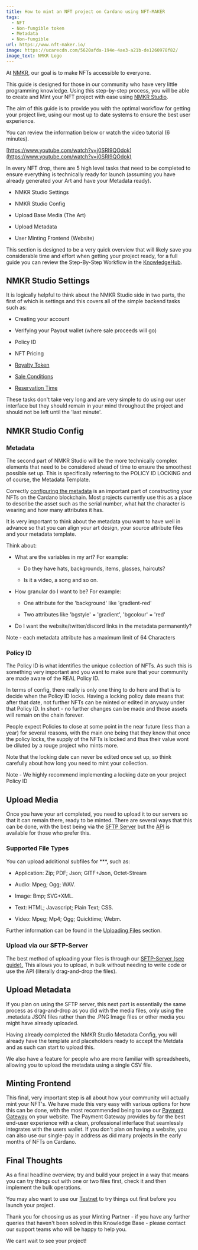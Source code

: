```yaml
---
title: How to mint an NFT project on Cardano using NFT-MAKER
tags:
  - NFT
  - Non-fungible token
  - Metadata
  - Non-fungible
url: https://www.nft-maker.io/
image: https://ucarecdn.com/5620afda-194e-4ae3-a21b-de1260978f82/
image_text: NMKR Logo
---
```


At [NMKR](https://www.nft-maker.io/), our goal is to make NFTs accessible to everyone.

This guide is designed for those in our community who have very little programming knowledge. Using this step-by-step process, you will be able to create and Mint your NFT project with ease using [NMKR Studio](https://www.nmkr.io/studio).

The aim of this guide is to provide you with the optimal workflow for getting your project live, using our most up to date systems to ensure the best user experience.

You can review the information below or watch the video tutorial (6 minutes).

[https://www.youtube.com/watch?v=j0SRI9QOdok](https://www.youtube.com/watch?v=j0SRI9QOdok)

In every NFT drop, there are 5 high level tasks that need to be completed to ensure everything is technically ready for launch (assuming you have already generated your Art and have your Metadata ready).

*   NMKR Studio Settings
    
*   NMKR Studio Config
    
*   Upload Base Media (The Art)
    
*   Upload Metadata
    
*   User Minting Frontend (Website)
    

This section is designed to be a very quick overview that will likely save you considerable time and effort when getting your project ready, for a full guide you can review the Step-By-Step Workflow in the [KnowledgeHub](https://docs.nft-maker.io/nft-maker-pro/step-by-step-workflow/1.-preparation).

## NMKR Studio Settings

It is logically helpful to think about the NMKR Studio side in two parts, the first of which is settings and this covers all of the simple backend tasks such as:

*   Creating your account
    
*   Verifying your Payout wallet (where sale proceeds will go)
    
*   Policy ID
    
*   NFT Pricing
    
*   ​[Royalty Token](https://docs.nft-maker.io/nft-maker-pro/step-by-step-workflow/selling-your-nfts/royalties)​
    
*   ​[Sale Conditions](https://docs.nft-maker.io/nft-maker-pro/step-by-step-workflow/selling-your-nfts/setting-sale-conditions#available-conditions)​
    
*   ​[Reservation Time](https://docs.nft-maker.io/nft-maker-pro/step-by-step-workflow)​
    

These tasks don't take very long and are very simple to do using our user interface but they should remain in your mind throughout the project and should not be left until the 'last minute'.

## NMKR Studio Config

### Metadata

The second part of NMKR Studio will be the more technically complex elements that need to be considered ahead of time to ensure the smoothest possible set up. This is specifically referring to the POLICY ID LOCKING and of course, the Metadata Template.

Correctly [configuring the metadata](https://docs.nft-maker.io/nft-maker-pro/step-by-step-workflow/creating-nfts/configuring-metadata) is an important part of constructing your NFTs on the Cardano blockchain. Most projects currently use this as a place to describe the asset such as the serial number, what hat the character is wearing and how many attributes it has.

It is very important to think about the metadata you want to have well in advance so that you can align your art design, your source attribute files and your metadata template.

Think about:

*   What are the variables in my art? For example:
    
    *   Do they have hats, backgrounds, items, glasses, haircuts?
        
    *   Is it a video, a song and so on.
        
*   How granular do I want to be? For example:
    
    *   One attribute for the 'background' like 'gradient-red'
        
    *   Two attributes like 'bgstyle' = 'gradient', 'bgcolour' = 'red'
        
*   Do I want the website/twitter/discord links in the metadata permanently?
    

Note - each metadata attribute has a maximum limit of 64 Characters

### Policy ID

The Policy ID is what identifies the unique collection of NFTs. As such this is something very important and you want to make sure that your community are made aware of the REAL Policy ID.

In terms of config, there really is only one thing to do here and that is to decide when the Policy ID locks. Having a locking policy date means that after that date, not further NFTs can be minted or edited in anyway under that Policy ID. In short - no further changes can be made and those assets will remain on the chain forever.

People expect Policies to close at some point in the near future (less than a year) for several reasons, with the main one being that they know that once the policy locks, the supply of the NFTs is locked and thus their value wont be diluted by a rouge project who mints more.

Note that the locking date can never be edited once set up, so think carefully about how long you need to mint your collection.

Note - We highly recommend implementing a locking date on your project Policy ID

## Upload Media

Once you have your art completed, you need to upload it to our servers so that it can remain there, ready to be minted. There are several ways that this can be done, with the best being via the [SFTP Server](https://docs.nft-maker.io/nft-maker-pro/step-by-step-workflow/managing-your-nfts/uploading-files#sftp-bulk-upload) but the [API](https://docs.nft-maker.io/nft-maker-pro/step-by-step-workflow/managing-your-nfts/uploading-files#api-bulk-upload-this-guide-is-incomplete) is available for those who prefer this.

### Supported File Types

You can upload additional subfiles for \*\*\*, such as:

*   Application: Zip; PDF; Json; GITF+Json, Octet-Stream
    
*   Audio: Mpeg; Ogg; WAV.
    
*   Image: Bmp; SVG+XML.
    
*   Text: HTML; Javascript; Plain Text; CSS.
    
*   Video: Mpeg; Mp4; Ogg; Quicktime; Webm.
    

Further information can be found in the [Uploading Files](https://docs.nft-maker.io/nft-maker-pro/step-by-step-workflow/managing-your-nfts/uploading-files) section.

### Upload via our SFTP-Server

The best method of uploading your files is through our [SFTP-Server (see guide).](https://docs.nft-maker.io/nft-maker-pro/step-by-step-workflow/managing-your-nfts/uploading-files#sftp-bulk-upload) This allows you to upload, in bulk without needing to write code or use the API (literally drag-and-drop the files).

## Upload Metadata

If you plan on using the SFTP server, this next part is essentially the same process as drag-and-drop as you did with the media files, only using the .metadata JSON files rather than the .PNG Image files or other media you might have already uploaded.

Having already completed the NMKR Studio Metadata Config, you will already have the template and placeholders ready to accept the Metdata and as such can start to upload this.

We also have a feature for people who are more familiar with spreadsheets, allowing you to upload the metadata using a single CSV file.

## Minting Frontend

This final, very important step is all about how your community will actually mint your NFT's. We have made this very easy with various options for how this can be done, with the most recommended being to use our [Payment Gateway](https://docs.nft-maker.io/nft-maker-pro/step-by-step-workflow) on your website. The Payment Gateway provides by far the best end-user experience with a clean, professional interface that seamlessly integrates with the users wallet. If you don't plan on having a website, you can also use our single-pay in address as did many projects in the early months of NFTs on Cardano.

## Final Thoughts

As a final headline overview, try and build your project in a way that means you can try things out with one or two files first, check it and then implement the bulk operations.

You may also want to use our [Testnet](https://docs.nmkr.io/nmkr-studio/testnet) to try things out first before you launch your project.

Thank you for choosing us as your Minting Partner - if you have any further queries that haven't been solved in this Knowledge Base - please contact our support teams who will be happy to help you.

We cant wait to see your project!
